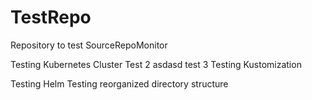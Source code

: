 # TestRepo
Repository to test SourceRepoMonitor

Testing Kubernetes Cluster
Test 2
asdasd
test 3
Testing Kustomization

Testing Helm
Testing reorganized directory structure
